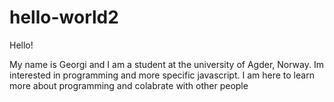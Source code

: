 # hello-world2

Hello! 

My name is Georgi and I am a student at the university of Agder, Norway. Im interested in programming and more specific javascript. I am here to learn more about programming and colabrate with other people
